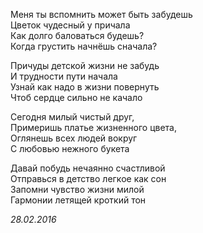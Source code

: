 Меня ты вспомнить может быть забудешь  
Цветок чудесный у причала  
Как долго баловаться будешь?  
Когда грустить начнёшь сначала?  

Причуды детской жизни не забудь  
И трудности пути начала  
Узнай как надо в жизни повернуть  
Чтоб сердце сильно не качало  

Сегодня милый чистый друг,  
Примеришь платье жизненного цвета,  
Оглянешь всех людей вокруг  
С любовью нежного букета  

Давай побудь нечаянно счастливой  
Отправься в детство легкое как сон  
Запомни чувство жизни милой  
Гармонии летящей кроткий тон  

*28.02.2016*